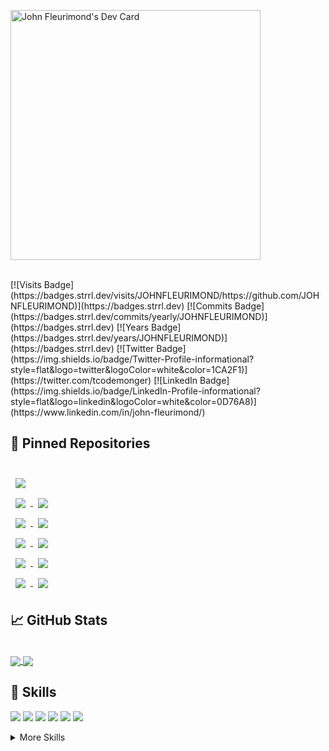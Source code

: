 <a href="https://app.daily.dev/freshxvisuals"><img src="https://api.daily.dev/devcards/4a536c6de6cd497485c595fdc6dc84b2.png?r=0qw" width="400" alt="John Fleurimond's Dev Card"/></a>

<br>
[![Visits Badge](https://badges.strrl.dev/visits/JOHNFLEURIMOND/https://github.com/JOHNFLEURIMOND)](https://badges.strrl.dev)
[![Commits Badge](https://badges.strrl.dev/commits/yearly/JOHNFLEURIMOND)](https://badges.strrl.dev)
[![Years Badge](https://badges.strrl.dev/years/JOHNFLEURIMOND)](https://badges.strrl.dev)
[![Twitter Badge](https://img.shields.io/badge/Twitter-Profile-informational?style=flat&logo=twitter&logoColor=white&color=1CA2F1)](https://twitter.com/tcodemonger)
[![LinkedIn Badge](https://img.shields.io/badge/LinkedIn-Profile-informational?style=flat&logo=linkedin&logoColor=white&color=0D76A8)](https://www.linkedin.com/in/john-fleurimond/)

## 📌 Pinned Repositories



<br>

<a href="https://github.com/JOHNFLEURIMOND/FantasyFootball">
  <img align="center" style="margin:0.5rem" src="https://github-readme-stats.vercel.app/api/pin/?username=JOHNFLEURIMOND&repo=FantasyFootball&title_color=ffffff&text_color=c9cacc&icon_color=4AB197&bg_color=1A2B34" />
</a>
<br>


<a href="https://github.com/JOHNFLEURIMOND/MERNStackForm">
  <img align="center" style="margin:0.5rem" src="https://github-readme-stats.vercel.app/api/pin/?username=JOHNFLEURIMOND&repo=MERNStackForm&title_color=ffffff&text_color=c9cacc&icon_color=4AB197&bg_color=1A2B34" />
</a>

<a href="https://github.com/JOHNFLEURIMOND/Redux-earthquake-api-appt">
  <img align="center" style="margin:0.5rem" src="https://github-readme-stats.vercel.app/api/pin/?username=JOHNFLEURIMOND&repo=Redux-earthquake-api-app&title_color=ffffff&text_color=c9cacc&icon_color=4AB197&bg_color=1A2B34" />
</a>
<br>


<a href="https://github.com/JOHNFLEURIMOND/React-API-Chart-JS">
  <img align="center" style="margin:0.5rem" src="https://github-readme-stats.vercel.app/api/pin/?username=JOHNFLEURIMOND&repo=React-API-Chart-JS&title_color=ffffff&text_color=c9cacc&icon_color=4AB197&bg_color=1A2B34" />
</a>
<a href="https://github.com/JOHNFLEURIMOND/StarWarsFilmApi">
  <img align="center" style="margin:0.5rem" src="https://github-readme-stats.vercel.app/api/pin/?username=JOHNFLEURIMOND&repo=StarWarsFilmApp&title_color=ffffff&text_color=c9cacc&icon_color=4AB197&bg_color=1A2B34" />
</a>
<br>

<a href="https://github.com/JOHNFLEURIMOND/ReactReduxToDoList">
  <img align="center" style="margin:0.5rem" src="https://github-readme-stats.vercel.app/api/pin/?username=JOHNFLEURIMOND&repo=ReactReduxToDoList&title_color=ffffff&text_color=c9cacc&icon_color=4AB197&bg_color=1A2B34" />
</a>
<a href="https://github.com/JOHNFLEURIMOND/Marvel-API-Redux-Character-App">
  <img align="center" style="margin:0.5rem" src="https://github-readme-stats.vercel.app/api/pin/?username=JOHNFLEURIMOND&repo=Marvel-API-Redux-Character-App&title_color=ffffff&text_color=c9cacc&icon_color=4AB197&bg_color=1A2B34" />
</a>
<br>
<a href="https://github.com/JOHNFLEURIMOND/itinerary-list">
  <img align="center" style="margin:0.5rem" src="https://github-readme-stats.vercel.app/api/pin/?username=JOHNFLEURIMOND&repo=itinerary-list&title_color=ffffff&text_color=c9cacc&icon_color=4AB197&bg_color=1A2B34" />
</a>
<a href="https://github.com/JOHNFLEURIMOND/MysqlExpressReactNode">
  <img align="center" style="margin:0.5rem" src="https://github-readme-stats.vercel.app/api/pin/?username=JOHNFLEURIMOND&repo=MysqlExpressReactNode&title_color=ffffff&text_color=c9cacc&icon_color=4AB197&bg_color=1A2B34" />
</a>
<br>
<a href="https://github.com/JOHNFLEURIMOND/React-Typescript-Pokemon-Redux">
  <img align="center" style="margin:0.5rem" src="https://github-readme-stats.vercel.app/api/pin/?username=JOHNFLEURIMOND&repo=React-Typescript-Pokemon-Redux&title_color=ffffff&text_color=c9cacc&icon_color=4AB197&bg_color=1A2B34" />
</a>

<a href="https://github.com/JOHNFLEURIMOND/PassportReactExpressNode">
  <img align="center" style="margin:0.5rem" src="https://github-readme-stats.vercel.app/api/pin/?username=JOHNFLEURIMOND&repo=PassportReactExpressNode&title_color=ffffff&text_color=c9cacc&icon_color=4AB197&bg_color=1A2B34" />
</a>


## &#x1f4c8; GitHub Stats

<br>

<a href="https://github.com/anuraghazra/github-readme-stats">
  <img align="center" src="https://github-readme-stats.vercel.app/api?username=JOHNFLEURIMOND&theme=radical" />
</a>
<a href="https://github.com/anuraghazra/github-readme-stats">
  <img align="center" src="https://github-readme-stats.vercel.app/api/top-langs/?username=JOHNFLEURIMOND&theme=radical" />
</a>

## 💼 Skills

![](https://img.shields.io/badge/Code-React-informational?style=flat&logo=react&logoColor=white&color=4AB197)
![](https://img.shields.io/badge/Code-Redux-informational?style=flat&logo=Redux&logoColor=white&color=4AB197)
![](https://img.shields.io/badge/Code-JavaScript-informational?style=flat&logo=JavaScript&logoColor=white&color=4AB197)
![](https://img.shields.io/badge/Code-TypeScript-informational?style=flat&logo=TypeScript&logoColor=white&color=4AB197)
![](https://img.shields.io/badge/Code-MongoDB-informational?style=flat&logo=MongoDB&logoColor=white&color=4AB197)
![](https://img.shields.io/badge/Code-MySQL-informational?style=flat&logo=MySQL&logoColor=white&color=4AB197)

<details>
<summary>More Skills</summary>
<br>

![](https://img.shields.io/badge/Style-CSS-informational?style=flat&logo=css3&logoColor=white&color=4AB197)
![](https://img.shields.io/badge/Style-Sass-informational?style=flat&logo=Sass&logoColor=white&color=4AB197)
![](https://img.shields.io/badge/Style-Stylus-informational?style=flat&logo=Stylus&logoColor=white&color=4AB197)

<br>

![](https://img.shields.io/badge/Test-Jest-informational?style=flat&logo=jest&logoColor=white&color=4AB197)

<br>

![](https://img.shields.io/badge/Tools-Netlify-informational?style=flat&logo=netlify&logoColor=white&color=4AB197)
![](https://img.shields.io/badge/Tools-NPM-informational?style=flat&logo=npm&logoColor=white&color=4AB197)
![](https://img.shields.io/badge/Tools-Postman-informational?style=flat&logo=Postman&logoColor=white&color=4AB197)
![](https://img.shields.io/badge/Tools-Photoshop-informational?style=flat&logo=Adobe-Photoshop&logoColor=white&color=4AB197)
![](https://img.shields.io/badge/Tools-Illustrator-informational?style=flat&logo=Adobe-Illustrator&logoColor=white&color=4AB197)
![](https://img.shields.io/badge/Tools-AdobeXD-informational?style=flat&logo=Adobe-XD&logoColor=white&color=4AB197)
![](https://img.shields.io/badge/Tools-GitHub-informational?style=flat&logo=GitHub&logoColor=white&color=4AB197)
![](https://img.shields.io/badge/Tools-GitLab-informational?style=flat&logo=GitLab&logoColor=white&color=4AB197)
![](https://img.shields.io/badge/Tools-Bitbucket-informational?style=flat&logo=Bitbucket&logoColor=white&color=4AB197)
![](https://img.shields.io/badge/Tools-Jira-informational?style=flat&logo=Jira-Software&logoColor=white&color=4AB197)

</details>

<br>
<!--
**JOHNFLEURIMOND/JOHNFLEURIMOND** is a ✨ _special_ ✨ repository because its `README.md` (this file) appears on your GitHub profile.

Here are some ideas to get you started:

- 🔭 I’m currently working on ...
- 🌱 I’m currently learning ...
- 👯 I’m looking to collaborate on ...
- 🤔 I’m looking for help with ...
- 💬 Ask me about ...
- 📫 How to reach me: ...
- 😄 Pronouns: ...
- ⚡ Fun fact: ...
  -->
